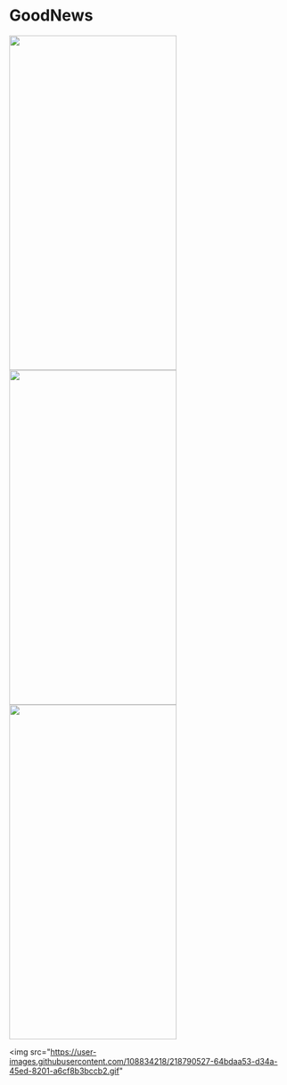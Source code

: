 # GoodNews

 <img src="https://user-images.githubusercontent.com/108834218/218786983-0951246f-f3fd-4034-b1a3-f1f983ab0b19.png" width="300" height="600">   <img src="https://user-images.githubusercontent.com/108834218/218785141-4cf75505-b068-4f3e-b431-aba07c0cc7de.png" width="300" height="600">  <img src="https://user-images.githubusercontent.com/108834218/218787492-93c32400-658f-4107-af9a-d27690f45582.png" width="300" height="600">


<img src="https://user-images.githubusercontent.com/108834218/218790527-64bdaa53-d34a-45ed-8201-a6cf8b3bccb2.gif"
